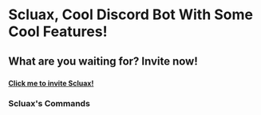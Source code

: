 # Scluax, Cool Discord Bot With Some Cool Features!
## What are  you waiting for? Invite now!
###
**[Click me to invite Scluax!](https://discord.com/api/oauth2/authorize?client_id=808146663243907102&permissions=8&scope=bot)**

### Scluax's Commands
